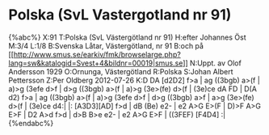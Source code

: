 # Polska (SvL Vastergotland nr 91)

{%abc%}
X:91
T:Polska (SvL Västergötland nr 91)
H:efter Johannes Öst
M:3/4
L:1/8
B:Svenska Låtar, Västergötland, nr 91
B:och på [[http://www.smus.se/earkiv/fmk/browselarge.php?lang=sw&katalogid=Svest+4&bildnr=00019|smus.se]]
N:Uppt. av Olof Andersson 1929
O:Ornunga, Västergötland
R:Polska
S:Johan Albert Pettersson
Z:Per Oldberg 2012-07-26
K:D
DA [d2D2] f>a | ag ((3bgb) a>(f | a)>g (3efe d>f | d>g ((3bgb) a>(f | 
a)>g (3e>(fe) d>(f | (3e)ce dA FD | D(A d2) f>a | ag ((3bgb) a>(f | 
a)>g (3efe d>f | d>g ((3bgb) a>f | a>g (3e>(fe) d>(f | (3e)ce d4:|
|: [A3D3][AD] f>d | dB (Be) e2- | e2 A>G E>(F | D)>F A>G E>F | 
D2 A>d f>d | d>B B>e e2- | e2 A>G E>F | ((3FEF) [F4D4] :| 
{%endabc%}
